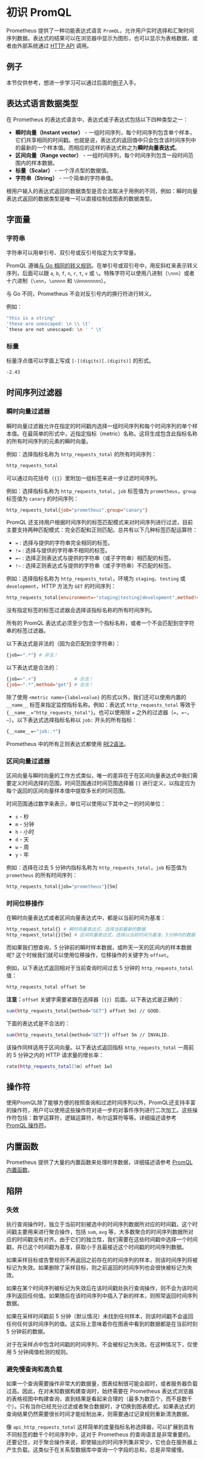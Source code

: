 # 初识 PromQL

Prometheus 提供了一种功能表达式语言 `PromQL`，允许用户实时选择和汇聚时间序列数据。表达式的结果可以在浏览器中显示为图形，也可以显示为表格数据，或者由外部系统通过 [HTTP API](https://prometheus.io/docs/prometheus/latest/querying/api/) 调用。

## 例子

本节仅供参考，想进一步学习可以通过后面的[例子](https://prometheus.io/docs/prometheus/latest/querying/examples/)入手。

## 表达式语言数据类型

在 Prometheus 的表达式语言中，表达式或子表达式包括以下四种类型之一：

+ **瞬时向量（Instant vector）** - 一组时间序列，每个时间序列包含单个样本，它们共享相同的时间戳。也就是说，表达式的返回值中只会包含该时间序列中的最新的一个样本值。而相应的这样的表达式称之为**瞬时向量表达式**。
+ **区间向量（Range vector）** - 一组时间序列，每个时间序列包含一段时间范围内的样本数据。
+ **标量（Scalar）** - 一个浮点型的数据值。
+ **字符串（String）** - 一个简单的字符串值。

根用户输入的表达式返回的数据类型是否合法取决于用例的不同，例如：瞬时向量表达式返回的数据类型是唯一可以直接绘制成图表的数据类型。

## 字面量

### 字符串

字符串可以用单引号、双引号或反引号指定为文字常量。

PromQL 遵循[与 Go 相同的转义规则](https://golang.org/ref/spec#String_literals)。在单引号或双引号中，用反斜杠来表示转义序列，后面可以跟 `a`, `b`, `f`, `n`, `r`, `t`, `v` 或 `\`。特殊字符可以使用八进制（`\nnn`）或者十六进制（`\xnn`，`\unnnn` 和 `\Unnnnnnnn`）。

与 Go 不同，Prometheus 不会对反引号内的换行符进行转义。

例如：

```bash
"this is a string"
'these are unescaped: \n \\ \t'
`these are not unescaped: \n ' " \t`
```

### 标量

标量浮点值可以字面上写成 `[-](digits)[.(digits)]` 的形式。

```bash
-2.43
```

## 时间序列过滤器

### 瞬时向量过滤器

瞬时向量过滤器允许在指定的时间戳内选择一组时间序列和每个时间序列的单个样本值。在最简单的形式中，近指定指标（metric）名称。这将生成包含此指标名称的所有时间序列的元素的瞬时向量。

例如：选择指标名称为 `http_requests_total` 的所有时间序列：

```bash
http_requests_total
```

可以通过向花括号（`{}`）里附加一组标签来进一步过滤时间序列。

例如：选择指标名称为 `http_requests_total`，`job` 标签值为 `prometheus`，`group` 标签值为 `canary` 的时间序列：

```bash
http_requests_total{job="prometheus",group="canary"}
```

PromQL 还支持用户根据时间序列的标签匹配模式来对时间序列进行过滤，目前主要支持两种匹配模式：完全匹配和正则匹配。总共有以下几种标签匹配运算符：

+ `=` : 选择与提供的字符串完全相同的标签。
+ `!=` : 选择与提供的字符串不相同的标签。
+ `=~` : 选择正则表达式与提供的字符串（或子字符串）相匹配的标签。
+ `!~` : 选择正则表达式与提供的字符串（或子字符串）不匹配的标签。

例如：选择指标名称为 `http_requests_total`，环境为 `staging`、`testing` 或 `development`，HTTP 方法为 `GET` 的时间序列：

```bash
http_requests_total{environment=~"staging|testing|development",method!="GET"}
```

没有指定标签的标签过滤器会选择该指标名称的所有时间序列。

所有的 PromQL 表达式必须至少包含一个指标名称，或者一个不会匹配到空字符串的标签过滤器。

以下表达式是非法的（因为会匹配到空字符串）：

```bash
{job=~".*"} # 非法！
```

以下表达式是合法的：

```bash
{job=~".+"}              # 合法！
{job=~".*",method="get"} # 合法！
```

除了使用 `<metric name>{label=value}` 的形式以外，我们还可以使用内置的 `__name__` 标签来指定监控指标名称。例如：表达式 `http_requests_total` 等效于 `{__name__="http_requests_total"}`。也可以使用除 `=` 之外的过滤器（`=`，`=~`，`~`）。以下表达式选择指标名称以 `job:` 开头的所有指标：

```bash
{__name__=~"job:.*"}
```

Prometheus 中的所有正则表达式都使用 [RE2语法](https://github.com/google/re2/wiki/Syntax)。

### 区间向量过滤器

区间向量与瞬时向量的工作方式类似，唯一的差异在于在区间向量表达式中我们需要定义时间选择的范围，时间范围通过时间范围选择器 `[]` 进行定义，以指定应为每个返回的区间向量样本值中提取多长的时间范围。

时间范围通过数字来表示，单位可以使用以下其中之一的时间单位：

+ `s` - 秒
+ `m` - 分钟
+ `h` - 小时
+ `d` - 天
+ `w` - 周
+ `y` - 年

例如：选择在过去 5 分钟内指标名称为 `http_requests_total`，`job` 标签值为 `prometheus` 的所有时间序列：

```bash
http_requests_total{job="prometheus"}[5m]
```

### 时间位移操作

在瞬时向量表达式或者区间向量表达式中，都是以当前时间为基准：

```bash
http_request_total{} # 瞬时向量表达式，选择当前最新的数据
http_request_total{}[5m] # 区间向量表达式，选择以当前时间为基准，5分钟内的数据
```

而如果我们想查询，5 分钟前的瞬时样本数据，或昨天一天的区间内的样本数据呢? 这个时候我们就可以使用位移操作，位移操作的关键字为 `offset`。

例如，以下表达式返回相对于当前查询时间过去 5 分钟的 `http_requests_total` 值：

```bash
http_requests_total offset 5m
```

**注意：**`offset` 关键字需要紧跟在选择器（`{}`）后面。以下表达式是正确的：

```bash
sum(http_requests_total{method="GET"} offset 5m) // GOOD.
```

下面的表达式是不合法的：

```bash
sum(http_requests_total{method="GET"}) offset 5m // INVALID.
```

该操作同样适用于区间向量。以下表达式返回指标 `http_requests_total` 一周前的 5 分钟之内的 HTTP 请求量的增长率：

```bash
rate(http_requests_total[5m] offset 1w)
```

## 操作符

使用PromQL除了能够方便的按照查询和过滤时间序列以外，PromQL还支持丰富的操作符，用户可以使用这些操作符对进一步的对事件序列进行二次加工。这些操作符包括：数学运算符，逻辑运算符，布尔运算符等等。详细描述请参考 [PromQL 操作符]()。

## 内置函数

Prometheus 提供了大量的内置函数来处理时序数据，详细描述请参考 [PromQL 内置函数]()。

## 陷阱

### 失效

执行查询操作时，独立于当前时刻被选中的时间序列数据所对应的时间戳，这个时间戳主要用来进行聚合操作，包括 `sum`, `avg` 等，大多数聚合的时间序列数据所对应的时间戳没有对齐。由于它们的独立性，我们需要在这些时间戳中选择一个时间戳，并已这个时间戳为基准，获取小于且最接近这个时间戳的时间序列数据。

如果采样目标或告警规则不再返回之前存在的时间序列的样本，则该时间序列将被标记为失效。如果删除了采样目标，则之前返回的时间序列也会很快被标记为失效。

如果在某个时间序列被标记为失效后在该时间戳处执行查询操作，则不会为该时间序列返回任何值。如果随后在该时间序列中插入了新的样本，则照常返回时间序列数据。

如果在采样时间戳前 5 分钟（默认情况）未找到任何样本，则该时间戳不会返回任何任何该时间序列的值。这实际上意味着你在图表中看到的数据都是在当前时刻 5 分钟前的数据。

对于在采样点中包含时间戳的时间序列，不会被标记为失效。在这种情况下，仅使用 5 分钟阈值检测的规则。

### 避免慢查询和高负载

如果一个查询需要操作非常大的数据量，图表绘制很可能会超时，或者服务器负载过高。因此，在对未知数据构建查询时，始终需要在 Prometheus 表达式浏览器的表格视图中构建查询，直到结果是看起来合理的（最多为数百个，而不是数千个）。只有当你已经充分过滤或者聚合数据时，才切换到图表模式。如果表达式的查询结果仍然需要很长时间才能绘制出来，则需要通过记录规则重新清洗数据。

像 `api_http_requests_total` 这样简单的度量指标名称选择器，可以扩展到具有不同标签的数千个时间序列中，这对于 Prometheus 的查询语言是非常重要的。还要记住，对于聚合操作来说，即使输出的时间序列集非常少，它也会在服务器上产生负载。这类似于在关系型数据库中查询一个字段的总和，总是非常缓慢。













